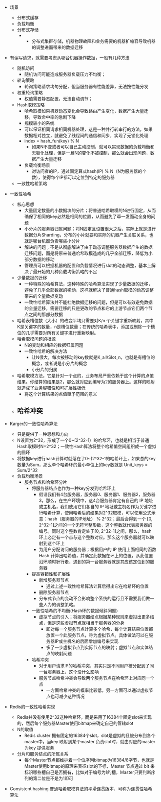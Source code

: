 
- 场景
    - 分布式缓存
    - 负载均衡
    - 分布式存储
        - - 分布式集群存储，机器物理故障和业务需要的机器扩缩容导致机器的调整进而带来的数据迁移
- 有读写请求，就需要考虑从哪台机器操作数据，一般有几种方法
    - 随机访问
        - 随机访问可能造成服务器负载压力不均衡；
    - 轮询策略
        - 轮询策略请求均匀分配，但当服务器有性能差异，无法按性能分发
    - 权重轮询策略
        - 权值需要静态配置，无法自动调节；
    - Hash取模策略
        - 哈希取模如果机器动态变化会导致路由产生变化，数据产生大量迁移，导致命中率的急剧下降
        - 规模较小的系统
        - 可以保证相同请求相同机器处理，这是一种并行转串行的方法，如果数据相对独立，就避免了线程间的通信和同步，实现了无锁化处理
        - index = hash_fun(key) % N
            - 如果N不变或者可以自己主动控制，就可以实现数据的负载均衡和无锁化处理，但是一旦N的变化不被控制，那么就会出现问题，数据产生大量迁移
        - 负载均衡场景
            - 对访问者的IP，通过固定算式hash(IP) % N（N为服务器的个数），使得每个IP都可以定位到特定的服务器
    - 一致性哈希策略

- 一致性哈希
    - 核心思想
        - 大量固定数量的小数据块的分片；将普通哈希取模的N进行固定，从而确保了相同的key必然是相同的位置，从而避免了牵一发而动全身的问题
        - 小分片的服务器归属问题；将N固定且设置很大之后，实际上就是进行数据分片Sharding，分布的小片就要和实际的机器产生关联关系，也就是哪台机器负责哪些小分片
        - 解决的问题；不是从彻底解决了由于动态调整服务器数据产生的数据迁移问题，而是将原来普通哈希取模造成的几乎全部迁移，降低为小部分数据的移动
        - 管理员可以根据机器的配置和负载情况进行slot的动态调整，基本上解决了最开始的几种负载均衡策略的不足
    - 少量数据的迁移
        - 一种特殊的哈希算法，这种特殊的哈希算法实现了少量数据的迁移，避免了几乎全部数据的移动，这样就解决了普通hash取模的动态调整带来的全量数据变动
        - 一致性哈希算法并不能杜绝数据迁移的问题，但是可以有效避免数据的全量迁移，需要迁移的只是更改的节点和它的上游节点它们两个节点之间的那部分数据
    - 哈希表槽位数（大小）的改变平均只需要对K/n 个关键字重新映射，其中 K是关键字的数量，n是槽位数量；在传统的哈希表中，添加或删除一个槽位的几乎需要对所有关键字进行重新映射。
    - 哈希取模问题的根源
        - N的变动和相应的数据归属问题
        - 一致性哈希的解决方法
            - 让N很大，每次被移动的key数就是K_all/Slot_n，也就是有槽位的概念，或者说是小分片的概念
            - 小分片的归属
    - 哈希取模方法，它是针对一个点的，业务布局严重依赖于这个计算的点值结果。你结算的结果是2，那么就对应到编号为2的服务器上。这样的映射就造成了业务容错性和可扩展性极低
        - 将这个计算结果的点值赋予范围的意义      
    - 哈希冲突
        -       
            
- Karger的一致性哈希算法
    - 只是提供了一种思想和方向
    - N设置为2^32，形成了一个0~(2^32-1）的哈希环，也就是相当于普通Hash取模时N=2^32；一致性Hash算法将整个哈希值空间组织成一个虚拟的圆环
    - 将数据key进行hash计算时就落在了0~(2^32-1的哈希环上，如果总的key数量为Sum，那么单个哈希环的最小单位上的key数就是 Unit_keys = Sum/2^32
    - 负载均衡场景
        - 服务节点和哈希环分片
            - 将服务器结点也作为一种key分发到哈希环上
                - 假设我们有4台服务器，服务器0、服务器1、服务器2，服务器3，那么，在生产环境中，这4台服务器肯定有自己的 IP 地址或主机名，我们使用它们各自的 IP 地址或主机名作为关键字进行哈希计算，使用哈希后的结果对2^32取模，可以使用公式示意：hash（服务器的IP地址） %  2^32；最后会得到一个 [0, 2^32-1]之间的一个无符号整形数，这个整数就代表服务器的编号。同时这个整数肯定处于[0, 2^32-1]之间，那么，hash 环上必定有一个点与这个整数对应。那么这个服务器就可以映射到这个环上
                - 为用户分配访问的服务器；根据用户的 IP 使用上面相同的函数 Hash 计算出哈希值，并确定此数据在环上的位置，从此位置沿环顺时针行走，遇到的第一台服务器就是其应该定位到的服务器
            - 提高容错性和扩展性
                - 新增服务器节点
                    - 通过上述一致性哈希算法计算后得出它在哈希环的位置
                - 删除服务器节点
                - 分布式节点的变动不会影响整个系统的运行且不需要我们做一些人为的调整策略。
            - 一致性哈希的不均衡(Hash环的数据倾斜问题)
                - 虚拟节点的引入；将服务器结点根据某种规则来虚拟出更多结点，但是这些虚拟节点就相当于服务器的分身
                    - 即对每一个服务节点计算多个哈希，每个计算结果位置都放置一个此服务节点，称为虚拟节点。具体做法可以在服务器IP或主机名的后面增加编号来实现
                    - 多了一步虚拟节点到实际节点的映射；虚拟节点和实体结点的映射问题
            - 哈希冲突
                - 对于用户请求IP的哈希冲突，其实只是不同用户被分配到了同一台服务器上，这个没什么影响
                - 服务节点哈希冲突会导致两个服务节点在哈希环上对应同一个点
                    - 一方面哈希冲突的概率比较低，另一方面可以通过虚拟节点也可减少这种情况
- Redis的一致性哈希实现
    - Redis并没有使用2^32这种哈希环，而是采用了16384个固定slot来实现的，然后每个服务器Master使用bitmap来确定自己的管辖slot
    - N的取值
        - Redis cluster 拥有固定的16384个slot，slot是虚拟的且被分布到各个master中，当key 映射到某个master 负责slot时，就由对应的master为key 提供服务
    - 分片和服务结点的所属关系 
        - 每个Master节点都维护着一个位序列bitmap为16384/8字节，也就是Master使用bitmap的原理来表征slot的下标，Master 节点通过 bit 来标识哪些槽自己是否拥有，比如对于编号为1的槽，Master只要判断序列的第二位是不是为1即可
- Consistent hashing 普通哈希取模算法的平滑连贯版本，可称为连贯性哈希算法    